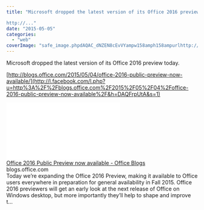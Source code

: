 ```yaml
---
title: "Microsoft dropped the latest version of its Office 2016 preview today. 

http://..."
date: "2015-05-05"
categories: 
  - "web"
coverImage: "safe_image.phpdAQAC_dNZEN8cEvVYampw158amph158ampurlhttp://officeblogswest.blob_.core_.windows.net/wp-content/2015/05/Office2016_FI.png"
---
```


Microsoft dropped the latest version of its Office 2016 preview today.  
  
[http://blogs.office.com/2015/05/04/office-2016-public-preview-now-available/](http://l.facebook.com/l.php?u=http%3A%2F%2Fblogs.office.com%2F2015%2F05%2F04%2Foffice-2016-public-preview-now-available%2F&h=DAQFrpUtA&s=1)  
  
[![](images/safe_image.php?d=AQAC_dNZEN8cEvVY&w=158&h=158&url=http%3A%2F%2Fofficeblogswest.blob.core.windows.net%2Fwp-content%2F2015%2F05%2FOffice2016_FI.png)](http://l.facebook.com/l.php?u=http%3A%2F%2Fblogs.office.com%2F2015%2F05%2F04%2Foffice-2016-public-preview-now-available%2F&h=HAQFRH46G&s=1)  
[Office 2016 Public Preview now available - Office Blogs](http://l.facebook.com/l.php?u=http%3A%2F%2Fblogs.office.com%2F2015%2F05%2F04%2Foffice-2016-public-preview-now-available%2F%3Ffb_ref%3DDefault%26fb_source%3Dmessage&h=cAQGV6xQ4&s=1)  
blogs.office.com  
Today we’re expanding the Office 2016 Preview, making it available to Office users everywhere in preparation for general availability in Fall 2015. Office 2016 previewers will get an early look at the next release of Office on Windows desktop, but more importantly they’ll help to shape and improve t…
